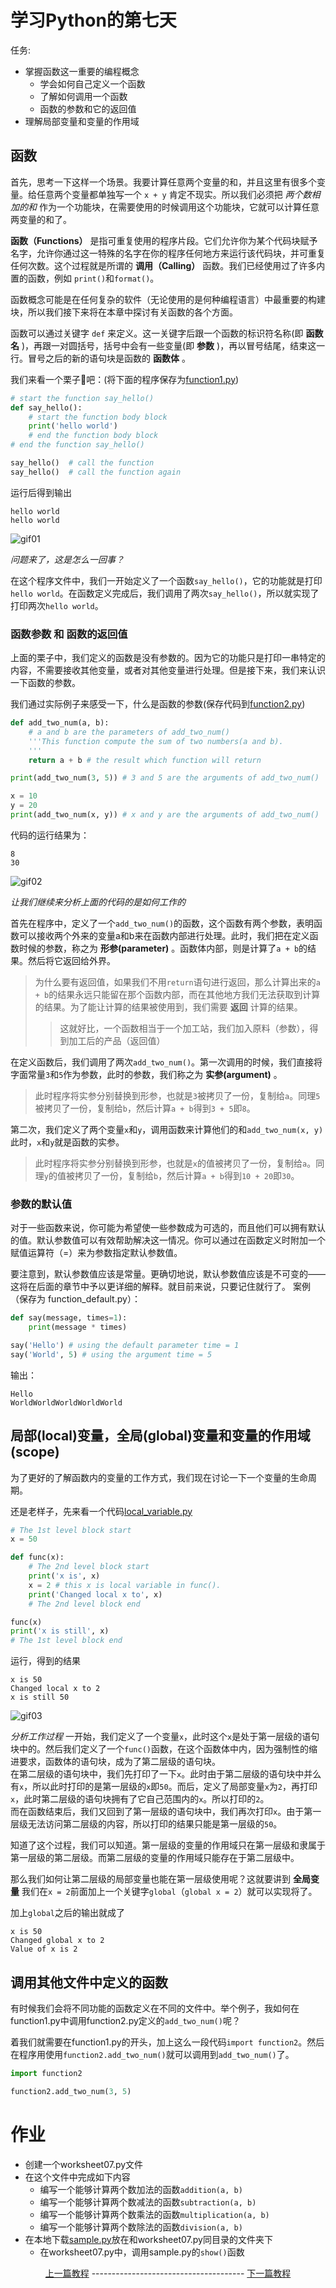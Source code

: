# 学习Python的第七天

任务:
- 掌握函数这一重要的编程概念
    - 学会如何自己定义一个函数
    - 了解如何调用一个函数
    - 函数的参数和它的返回值
- 理解局部变量和变量的作用域 

## 函数
首先，思考一下这样一个场景。我要计算任意两个变量的和，并且这里有很多个变量。给任意两个变量都单独写一个 `x + y` 肯定不现实。所以我们必须把 *两个数相加的和* 作为一个功能块，在需要使用的时候调用这个功能块，它就可以计算任意两变量的和了。

**函数（Functions）** 是指可重复使用的程序片段。它们允许你为某个代码块赋予名字，允许你通过这一特殊的名字在你的程序任何地方来运行该代码块，并可重复任何次数。这个过程就是所谓的 **调用（Calling）** 函数。我们已经使用过了许多内置的函数，例如 `print()`和`format()`。

函数概念可能是在任何复杂的软件（无论使用的是何种编程语言）中最重要的构建块，所以我们接下来将在本章中探讨有关函数的各个方面。

函数可以通过关键字 `def` 来定义。这一关键字后跟一个函数的标识符名称(即 **函数名** )，再跟一对圆括号，括号中会有一些变量(即 **参数** )，再以冒号结尾，结束这一行。冒号之后的新的语句块是函数的 **函数体** 。

我们来看一个栗子🌰吧：(将下面的程序保存为[function1.py](../Code/function1.py))
```python
# start the function say_hello()
def say_hello():
    # start the function body block
    print('hello world')
    # end the function body block
# end the function say_hello()

say_hello()  # call the function
say_hello()  # call the function again
```
运行后得到输出
```
hello world
hello world
```
![gif01](Source/QQ20200206-234031-HD.gif)

*问题来了，这是怎么一回事？*

在这个程序文件中，我们一开始定义了一个函数`say_hello()`，它的功能就是打印`hello world`。在函数定义完成后，我们调用了两次`say_hello()`，所以就实现了打印两次`hello world`。

### 函数参数 和 函数的返回值
上面的栗子中，我们定义的函数是没有参数的。因为它的功能只是打印一串特定的内容，不需要接收其他变量，或者对其他变量进行处理。但是接下来，我们来认识一下函数的参数。

我们通过实际例子来感受一下，什么是函数的参数(保存代码到[function2.py](../Code/function2.py))
```python
def add_two_num(a, b):
    # a and b are the parameters of add_two_num()
    '''This function compute the sum of two numbers(a and b).
    '''
    return a + b # the result which function will return

print(add_two_num(3, 5)) # 3 and 5 are the arguments of add_two_num()

x = 10
y = 20
print(add_two_num(x, y)) # x and y are the arguments of add_two_num()
```
代码的运行结果为：
```
8
30
```
![gif02](Source/QQ20200207-000033-HD.gif)

*让我们继续来分析上面的代码的是如何工作的*

首先在程序中，定义了一个`add_two_num()`的函数，这个函数有两个参数，表明函数可以接收两个外来的变量a和b来在函数内部进行处理。此时，我们把在定义函数时候的参数，称之为 **形参(parameter)** 。函数体内部，则是计算了`a + b`的结果。然后将它返回给外界。
> 为什么要有返回值，如果我们不用`return`语句进行返回，那么计算出来的`a + b`的结果永远只能留在那个函数内部，而在其他地方我们无法获取到计算的结果。为了能让计算的结果被使用到，我们需要 **返回** 计算的结果。
> > 这就好比，一个函数相当于一个加工站，我们加入原料（参数），得到加工后的产品（返回值） 

在定义函数后，我们调用了两次`add_two_num()`。第一次调用的时候，我们直接将字面常量`3`和`5`作为参数，此时的参数，我们称之为 **实参(argument)** 。
> 此时程序将实参分别替换到形参，也就是`3`被拷贝了一份，复制给`a`。同理`5`被拷贝了一份，复制给`b`，然后计算`a + b`得到`3 + 5`即`8`。

第二次，我们定义了两个变量`x`和`y`，调用函数来计算他们的和`add_two_num(x, y)`此时，`x`和`y`就是函数的实参。
> 此时程序将实参分别替换到形参，也就是`x`的值被拷贝了一份，复制给`a`。同理`y`的值被拷贝了一份，复制给`b`，然后计算`a + b`得到`10 + 20`即`30`。

### 参数的默认值
对于一些函数来说，你可能为希望使一些参数成为可选的，而且他们可以拥有默认的值。默认参数值可以有效帮助解决这一情况。你可以通过在函数定义时附加一个赋值运算符（=）来为参数指定默认参数值。

要注意到，默认参数值应该是常量。更确切地说，默认参数值应该是不可变的——这将在后面的章节中予以更详细的解释。就目前来说，只要记住就行了。
案例（保存为 function_default.py）：
```python
def say(message, times=1):
    print(message * times)

say('Hello') # using the default parameter time = 1
say('World', 5) # using the argument time = 5
```
输出：
```
Hello
WorldWorldWorldWorldWorld
```

## 局部(local)变量，全局(global)变量和变量的作用域(scope)
为了更好的了解函数内的变量的工作方式，我们现在讨论一下一个变量的生命周期。

还是老样子，先来看一个代码[local_variable.py](../Code/local_variable.py)
```python
# The 1st level block start
x = 50

def func(x):
    # The 2nd level block start
    print('x is', x)
    x = 2 # this x is local variable in func().
    print('Changed local x to', x)
    # The 2nd level block end

func(x)
print('x is still', x)
# The 1st level block end
```
运行，得到的结果
```
x is 50
Changed local x to 2
x is still 50
```
![gif03](Source/QQ20200207-003412-HD.gif)  

*分析工作过程*
一开始，我们定义了一个变量`x`，此时这个`x`是处于第一层级的语句块中的。然后我们定义了一个`func()`函数，在这个函数体中内，因为强制性的缩进要求，函数体的语句块，成为了第二层级的语句块。  
在第二层级的语句块中，我们先打印了一下`x`。此时由于第二层级的语句块中并么有`x`，所以此时打印的是第一层级的`x`即`50`。而后，定义了局部变量`x`为`2`，再打印`x`，此时第二层级的语句块拥有了它自己范围内的`x`。所以打印的`2`。  
而在函数结束后，我们又回到了第一层级的语句块中，我们再次打印`x`。由于第一层级无法访问第二层级的内容，所以打印的结果只能是第一层级的`50`。

知道了这个过程，我们可以知道。第一层级的变量的作用域只在第一层级和隶属于第一层级的第二层级。而第二层级的变量的作用域只能存在于第二层级中。

那么我们如何让第二层级的局部变量也能在第一层级使用呢？这就要讲到 **全局变量** 我们在`x = 2`前面加上一个关键字`global`（`global x = 2`）就可以实现将了。

加上`global`之后的输出就成了
```
x is 50
Changed global x to 2
Value of x is 2
```

## 调用其他文件中定义的函数
有时候我们会将不同功能的函数定义在不同的文件中。举个例子，我如何在function1.py中调用function2.py定义的`add_two_num()`呢？

着我们就需要在function1.py的开头，加上这么一段代码`import function2`。然后在程序用使用`function2.add_two_num()`就可以调用到`add_two_num()`了。
```python
import function2

function2.add_two_num(3, 5)
```

# 作业
- 创建一个worksheet07.py文件
- 在这个文件中完成如下内容
    - 编写一个能够计算两个数加法的函数`addition(a, b)`
    - 编写一个能够计算两个数减法的函数`subtraction(a, b)`
    - 编写一个能够计算两个数乘法的函数`multiplication(a, b)`
    - 编写一个能够计算两个数除法的函数`division(a, b)`
- 在本地下载[sample.py](../Code/sample.py)放在和worksheet07.py同目录的文件夹下
    - 在worksheet07.py中，调用sample.py的`show()`函数


<p align="center">
  <a href="Guide06.md">上一篇教程</a>  --------------------------------------  <a href="Guide08.md">下一篇教程
</p>